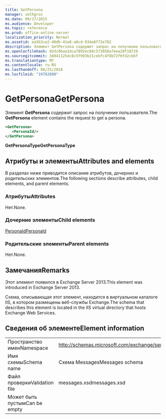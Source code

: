 ```yaml
---
title: GetPersona
manager: sethgros
ms.date: 09/17/2015
ms.audience: Developer
ms.topic: reference
ms.prod: office-online-server
localization_priority: Normal
ms.assetid: ea5b3ce2-40db-41e8-a8cd-934e8f72e782
description: Элемент GetPersona содержит запрос на получение пользователя.
ms.openlocfilehash: 02dc0baa1dca7892ec84c573058a7eea28f18729
ms.sourcegitcommit: 34041125dc8c5f993b21cebfc4f8b72f0fd2cb6f
ms.translationtype: MT
ms.contentlocale: ru-RU
ms.lasthandoff: 06/25/2018
ms.locfileid: "19762890"
---
```

# <a name="getpersona"></a><span data-ttu-id="6f76f-103">GetPersona</span><span class="sxs-lookup"><span data-stu-id="6f76f-103">GetPersona</span></span>

<span data-ttu-id="6f76f-104">Элемент **GetPersona** содержит запрос на получение пользователя.</span><span class="sxs-lookup"><span data-stu-id="6f76f-104">The **GetPersona** element contains the request to get a persona.</span></span> 
  
```XML
<GetPersona>
   <PersonaId/>
</GetPersona>
```

 <span data-ttu-id="6f76f-105">**GetPersonaType**</span><span class="sxs-lookup"><span data-stu-id="6f76f-105">**GetPersonaType**</span></span>
## <a name="attributes-and-elements"></a><span data-ttu-id="6f76f-106">Атрибуты и элементы</span><span class="sxs-lookup"><span data-stu-id="6f76f-106">Attributes and elements</span></span>

<span data-ttu-id="6f76f-107">В разделах ниже приводится описание атрибутов, дочерних и родительских элементов.</span><span class="sxs-lookup"><span data-stu-id="6f76f-107">The following sections describe attributes, child elements, and parent elements.</span></span>
  
### <a name="attributes"></a><span data-ttu-id="6f76f-108">Атрибуты</span><span class="sxs-lookup"><span data-stu-id="6f76f-108">Attributes</span></span>

<span data-ttu-id="6f76f-109">Нет.</span><span class="sxs-lookup"><span data-stu-id="6f76f-109">None.</span></span>
  
### <a name="child-elements"></a><span data-ttu-id="6f76f-110">Дочерние элементы</span><span class="sxs-lookup"><span data-stu-id="6f76f-110">Child elements</span></span>

[<span data-ttu-id="6f76f-111">PersonaId</span><span class="sxs-lookup"><span data-stu-id="6f76f-111">PersonaId</span></span>](personaid.md)
  
### <a name="parent-elements"></a><span data-ttu-id="6f76f-112">Родительские элементы</span><span class="sxs-lookup"><span data-stu-id="6f76f-112">Parent elements</span></span>

<span data-ttu-id="6f76f-113">Нет.</span><span class="sxs-lookup"><span data-stu-id="6f76f-113">None.</span></span>
  
## <a name="remarks"></a><span data-ttu-id="6f76f-114">Замечания</span><span class="sxs-lookup"><span data-stu-id="6f76f-114">Remarks</span></span>

<span data-ttu-id="6f76f-115">Этот элемент появился в Exchange Server 2013.</span><span class="sxs-lookup"><span data-stu-id="6f76f-115">This element was introduced in Exchange Server 2013.</span></span>
  
<span data-ttu-id="6f76f-116">Схема, описывающая этот элемент, находится в виртуальном каталоге IIS, в котором размещены веб-службы Exchange.</span><span class="sxs-lookup"><span data-stu-id="6f76f-116">The schema that describes this element is located in the IIS virtual directory that hosts Exchange Web Services.</span></span>
  
## <a name="element-information"></a><span data-ttu-id="6f76f-117">Сведения об элементе</span><span class="sxs-lookup"><span data-stu-id="6f76f-117">Element information</span></span>

|||
|:-----|:-----|
|<span data-ttu-id="6f76f-118">Пространство имен</span><span class="sxs-lookup"><span data-stu-id="6f76f-118">Namespace</span></span>  <br/> |http://schemas.microsoft.com/exchange/services/2006/messages  <br/> |
|<span data-ttu-id="6f76f-119">Имя схемы</span><span class="sxs-lookup"><span data-stu-id="6f76f-119">Schema name</span></span>  <br/> |<span data-ttu-id="6f76f-120">Схема Messages</span><span class="sxs-lookup"><span data-stu-id="6f76f-120">Messages schema</span></span>  <br/> |
|<span data-ttu-id="6f76f-121">Файл проверки</span><span class="sxs-lookup"><span data-stu-id="6f76f-121">Validation file</span></span>  <br/> |<span data-ttu-id="6f76f-122">messages.xsd</span><span class="sxs-lookup"><span data-stu-id="6f76f-122">messages.xsd</span></span>  <br/> |
|<span data-ttu-id="6f76f-123">Может быть пустым</span><span class="sxs-lookup"><span data-stu-id="6f76f-123">Can be empty</span></span>  <br/> ||
   

